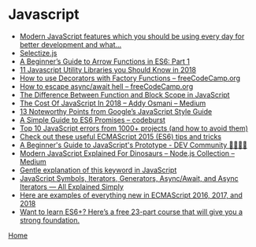  # Javascript
 
- [Modern JavaScript features which you should be using every day for better development and what…][1]
- [Selectize.js][2]
- [A Beginner’s Guide to Arrow Functions in ES6: Part 1][3]
- [11 Javascript Utility Libraries you Should Know in 2018][4]
- [How to use Decorators with Factory Functions – freeCodeCamp.org][5]
- [How to escape async/await hell – freeCodeCamp.org][6]
- [The Difference Between Function and Block Scope in JavaScript][7]
- [The Cost Of JavaScript In 2018 – Addy Osmani – Medium][8]
- [13 Noteworthy Points from Google’s JavaScript Style Guide][9]
- [A Simple Guide to ES6 Promises – codeburst][10]
- [Top 10 JavaScript errors from 1000+ projects (and how to avoid them)][11]
- [Check out these useful ECMAScript 2015 (ES6) tips and tricks][12]
- [A Beginner&#39;s Guide to JavaScript&#39;s Prototype - DEV Community 👩‍💻👨‍💻][13]
- [Modern JavaScript Explained For Dinosaurs – Node.js Collection – Medium][14]
- [Gentle explanation of this keyword in JavaScript][15]
- [JavaScript Symbols, Iterators, Generators, Async/Await, and Async Iterators — All Explained Simply][16]
- [Here are examples of everything new in ECMAScript 2016, 2017, and 2018][17]
- [Want to learn ES6+? Here’s a free 23-part course that will give you a strong foundation.][18]

[Home](../../README.md)

[1]:https://medium.com/@tkwebdev/modern-javascript-features-which-you-should-be-using-every-day-for-better-development-and-what-66d74633e896
[2]:https://selectize.github.io/selectize.js/
[3]:https://medium.com/@josephcardillo/a-beginners-guide-to-arrow-functions-in-es6-part-1-187c45c6987c
[4]:https://blog.bitsrc.io/11-javascript-utility-libraries-you-should-know-in-2018-3646fb31ade
[5]:https://medium.freecodecamp.org/how-to-use-decorators-with-factory-functions-373fb972b6d4
[6]:https://medium.freecodecamp.org/avoiding-the-async-await-hell-c77a0fb71c4c
[7]:https://medium.com/@josephcardillo/the-difference-between-function-and-block-scope-in-javascript-4296b2322abe
[8]:https://medium.com/@addyosmani/the-cost-of-javascript-in-2018-7d8950fbb5d4
[9]:https://medium.freecodecamp.org/google-publishes-a-javascript-style-guide-here-are-some-key-lessons-1810b8ad050b
[10]:https://codeburst.io/a-simple-guide-to-es6-promises-d71bacd2e13a
[11]:https://codeburst.io/top-10-javascript-errors-from-1000-projects-and-how-to-avoid-them-2956ce008437
[12]:https://medium.freecodecamp.org/check-out-these-useful-ecmascript-2015-es6-tips-and-tricks-6db105590377
[13]:https://dev.to/tylermcginnis/a-beginners-guide-to-javascripts-prototype-5kk
[14]:https://medium.com/the-node-js-collection/modern-javascript-explained-for-dinosaurs-f695e9747b70
[15]:https://dmitripavlutin.com/gentle-explanation-of-this-in-javascript/
[16]:https://medium.freecodecamp.org/some-of-javascripts-most-useful-features-can-be-tricky-let-me-explain-them-4003d7bbed32
[17]:https://medium.freecodecamp.org/here-are-examples-of-everything-new-in-ecmascript-2016-2017-and-2018-d52fa3b5a70e
[18]:https://medium.freecodecamp.org/want-to-learn-es6-take-this-free-23-part-course-and-become-a-javascript-ninja-55002db1ff74